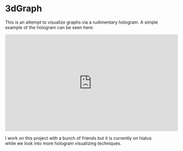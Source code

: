 # 3dGraph

This is an attempt to visualize graphs via a rudimentary hologram. A simple example of the hologram can be seen here:

<iframe width="560" height="315" src="https://www.youtube.com/embed/61ZALNavXNQ" frameborder="0" allow="accelerometer; autoplay; encrypted-media; gyroscope; picture-in-picture" allowfullscreen></iframe>



I work on this project with a bunch of friends but it is currently on hiatus while we look into more hologram visualizing techniques.
